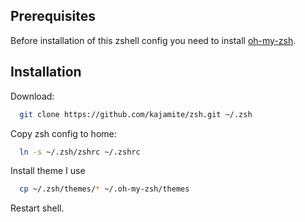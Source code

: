 Prerequisites
------------

Before installation of this zshell config you need to install [oh-my-zsh](https://github.com/robbyrussell/oh-my-zsh).


Installation
------------

  Download:

  ```zsh
    git clone https://github.com/kajamite/zsh.git ~/.zsh
  ```

  Copy zsh config to home:

  ```zsh
    ln -s ~/.zsh/zshrc ~/.zshrc   
  ```

  Install theme I use
  ```zsh
    cp ~/.zsh/themes/* ~/.oh-my-zsh/themes                        
  ```

  Restart shell.

